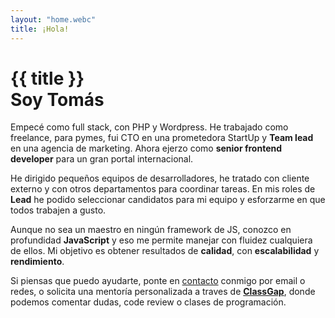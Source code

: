 ```yaml
---
layout: "home.webc"
title: ¡Hola!
---
```


# {{ title }}<br> Soy Tomás

<article>

Empecé como full stack, con PHP y Wordpress. He trabajado como freelance, para pymes, fui CTO en una prometedora StartUp y **Team lead** en una agencia de marketing. Ahora ejerzo como **senior frontend developer** para un gran portal internacional.

He dirigido pequeños equipos de desarrolladores, he tratado con cliente externo y con otros departamentos para coordinar tareas. En mis roles de **Lead** he podido seleccionar candidatos para mi equipo y esforzarme en que todos trabajen a gusto.

Aunque no sea un maestro en ningún framework de JS, conozco en profundidad **JavaScript** y eso me permite manejar con fluidez cualquiera de ellos. Mi objetivo es obtener resultados de **calidad**, con **escalabilidad** y **rendimiento**.

Si piensas que puedo ayudarte, ponte en [contacto](#hablamos) conmigo por email o redes, o solicita una mentoría personalizada a traves de **[ClassGap](https://www.classgap.com/me/tomas-cornelles)**, donde podemos comentar dudas, code review o clases de programación.
